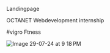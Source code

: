 Landingpage

OCTANET Webdevelopment internship

#vigro Ftness

![Image 29-07-24 at 9 18 PM](https://github.com/user-attachments/assets/2bfabad6-9d74-4020-928f-8ec34a24ee9a)
